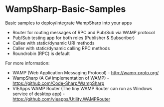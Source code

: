 # WampSharp-Basic-Samples
Basic samples to deploy/integrate WampSharp into your apps

- Router for routing messages of RPC and Pub/Sub via WAMP protocol
- Pub/Sub testing app for both roles (Publisher & Subscriber)
- Callee with static/dynamic URI methods
- Caller with static/dynamic calling RPC methods
- Roundrobin (RPC) is default

For more information:
- WAMP (Web Application Messaging Protocol) - http://wamp-proto.org/
- WampSharp (A C# implementation of WAMP) - https://github.com/Code-Sharp/WampSharp
- VIEApps WAMP Router (The tiny WAMP Router can run as Windows service of desktop app) - https://github.com/vieapps/Utility.WAMPRouter
